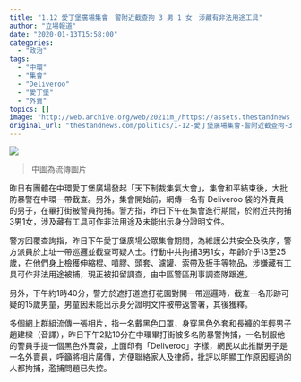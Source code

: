 ```yaml
---
title: "1.12 愛丁堡廣場集會　警附近截查拘 3 男 1 女　涉藏有非法用途工具"
author: "立場報道"
date: "2020-01-13T15:58:00"
categories:
  - "政治"
tags:
  - "中環"
  - "集會"
  - "Deliveroo"
  - "愛丁堡"
  - "外賣"
topics: []
image: "http://web.archive.org/web/2021im_/https://assets.thestandnews.com/media/photos/Untitled-1-15_vZhal_fXD2MIU.png"
original_url: "thestandnews.com/politics/1-12-愛丁堡廣場集會-警附近截查拘-3-男-1-女-涉藏有非法用途工具"
---
```

![](http://web.archive.org/web/2021im_/https://assets.thestandnews.com/media/photos/Untitled-1-15_vZhal_fXD2MIU.png)
> 中圖為流傳圖片

昨日有團體在中環愛丁堡廣場發起「天下制裁集氣大會」，集會和平結束後，大批防暴警在中環一帶截查。另外，集會開始前，網傳一名有 Deliveroo 袋的外賣員的男子，在罼打街被警員拘捕。警方指，昨日下午在集會進行期間，於附近共拘捕3男1女，涉及藏有工具可作非法用途及未能出示身分證明文件。

警方回覆查詢指，昨日下午愛丁堡廣場公眾集會期間，為維護公共安全及秩序，警方派員於上址一帶巡邏並截查可疑人士。行動中共拘捕3男1女，年齡介乎13至25歲，在他們身上檢獲伸縮棍、噴膠、頭套、濾罐、索帶及扳手等物品，涉嫌藏有工具可作非法用途被捕，現正被扣留調查，由中區警區刑事調查隊跟進。

另外，下午約1時40分，警方於遮打道遮打花園對開一帶巡邏時，截查一名形跡可疑的15歲男童，男童因未能出示身分證明文件被帶返警署，其後獲釋。

多個網上群組流傳一張相片，指一名戴黑色口罩，身穿黑色外套和長褲的年輕男子趙建樑（音譯），昨日下午2點10分在中環畢打街被多名防暴警拘捕，一名制服他的警員手提一個黑色外賣袋，上面印有「Deliveroo」字樣，網民以此推斷男子是一名外賣員，呼籲將相片廣傳，方便聯絡家人及律師，批評以明顯工作原因經過的人都拘捕，濫捕問題已失控。